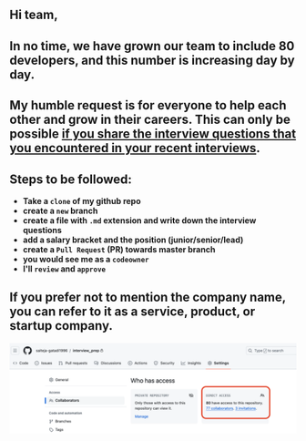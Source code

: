 ## Hi team,

## In no time, we have grown our team to include 80 developers, and this number is increasing day by day.

## My humble request is for everyone to help each other and grow in their careers. This can only be possible <ins>if you share the interview questions that you encountered in your recent interviews</ins>.

## Steps to be followed: 
- **Take a `clone` of my github repo**
- **create a `new` branch**
- **create a file with `.md` extension and write down the interview questions**
- **add a salary bracket and the position (junior/senior/lead)**
- **create a `Pull Request` (PR) towards master branch**
- **you would see me as a `codeowner`**
- **I'll `review` and `approve`**

## If you prefer not to mention the company name, you can refer to it as a service, product, or startup company.


![alt text](/xx_community/community.png)
